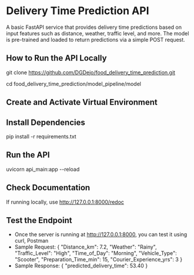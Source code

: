 # Delivery Time Prediction API

A basic FastAPI service that provides delivery time predictions based on input features such as distance, weather, traffic level, and more. 
The model is pre-trained and loaded to return predictions via a simple POST request.

## How to Run the API Locally

git clone https://github.com/DGDejo/food_delivery_time_prediction.git

cd food_delivery_time_prediction/model_pipeline/model

## Create and Activate Virtual Environment

## Install Dependencies

pip install -r requirements.txt

## Run the API

uvicorn api_main:app --reload

## Check Documentation

If running locally, use http://127.0.0.1:8000/redoc

## Test the Endpoint

- Once the server is running at http://127.0.0.1:8000, you can test it using curl, Postman
- Sample Request:
    {
    "Distance_km": 7.2,
    "Weather": "Rainy",
    "Traffic_Level": "High",
    "Time_of_Day": "Morning",
    "Vehicle_Type": "Scooter",
    "Preparation_Time_min": 15,
    "Courier_Experience_yrs": 3
    }
- Sample Response:
    {
    "predicted_delivery_time": 53.40
    }

